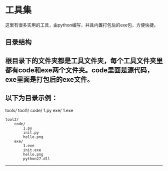 # 工具集
这里有很多实用的工具，由python编写，并且内置打包后的exe包，方便快捷。
## 目录结构
根目录下的文件夹都是工具文件夹，每个工具文件夹里都有code和exe两个文件夹。code里面是源代码，exe里面是打包后的exe文件。
---
以下为目录示例：
---
tools/
    tool1/
        code/
            1.py
        exe/
            1.exe


    tool2/
        code/
            1.py
            init.py
            hello.png
        exe/
            1.exe
            init.exe
            hello.png
            python27.dll
---
